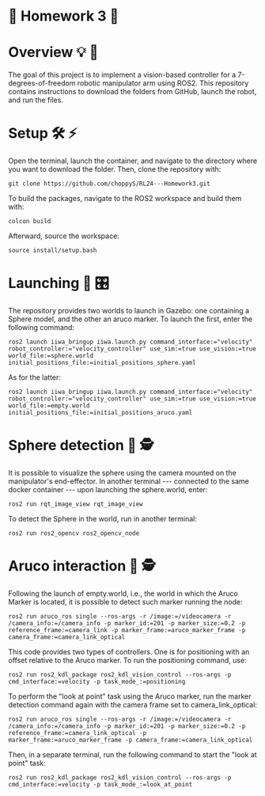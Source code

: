 # 🤖 Homework 3 🤖

# Overview 💡 🔋
The goal of this project is to implement a vision-based controller for a 7-degrees-of-freedom robotic manipulator arm using ROS2.
This repository contains instructions to download the folders from GitHub, launch the robot, and run the files.
# Setup 🛠️ ⚡
Open the terminal, launch the container, and navigate to the directory where you want to download the folder. Then, clone the repository with:
```
git clone https://github.com/choppyS/RL24---Homework3.git
```
To build the packages, navigate to the ROS2 workspace and build them with:
```
colcon build 
```
Afterward, source the workspace:
```
source install/setup.bash
```
# Launching 🚀 🎛️
The repository provides two worlds to launch in Gazebo: one containing a Sphere model, and the other an aruco marker. 
To launch the first, enter the following command:
```
ros2 launch iiwa_bringup iiwa.launch.py command_interface:="velocity" robot_controller:="velocity_controller" use_sim:=true use_vision:=true world_file:=sphere.world initial_positions_file:=initial_positions_sphere.yaml
```
As for the latter:

```
ros2 launch iiwa_bringup iiwa.launch.py command_interface:="velocity" robot_controller:="velocity_controller" use_sim:=true use_vision:=true world_file:=empty.world initial_positions_file:=initial_positions_aruco.yaml
```
# Sphere detection 🔵 🕵️
It is possible to visualize the sphere using the camera mounted on the manipulator's end-effector.
In another terminal --- connected to the same docker container --- upon launching the sphere.world, enter:
```
ros2 run rqt_image_view rqt_image_view
```
To detect the Sphere in the world, run in another terminal:

```
ros2 run ros2_opencv ros2_opencv_node 
```
# Aruco interaction 🔲 🕵️
Following the launch of empty.world, i.e., the world in which the Aruco Marker is located, it is possible to detect such marker running the node:
 
```
ros2 run aruco_ros single --ros-args -r /image:=/videocamera -r /camera_info:=/camera_info -p marker_id:=201 -p marker_size:=0.2 -p reference_frame:=camera_link -p marker_frame:=aruco_marker_frame -p camera_frame:=camera_link_optical
```

This code provides two types of controllers. One is for positioning with an offset relative to the Aruco marker. To run the positioning command, use:

```
ros2 run ros2_kdl_package ros2_kdl_vision_control --ros-args -p cmd_interface:=velocity -p task_mode_:=positioning
```

To perform the "look at point" task using the Aruco marker, run the marker detection command again with the camera frame set to camera_link_optical:

```
ros2 run aruco_ros single --ros-args -r /image:=/videocamera -r /camera_info:=/camera_info -p marker_id:=201 -p marker_size:=0.2 -p reference_frame:=camera_link_optical -p marker_frame:=aruco_marker_frame -p camera_frame:=camera_link_optical
```

Then, in a separate terminal, run the following command to start the "look at point" task:
 
```
ros2 run ros2_kdl_package ros2_kdl_vision_control --ros-args -p cmd_interface:=velocity -p task_mode_:=look_at_point
```
